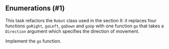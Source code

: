 ## Enumerations (#1)

This task refactors the `Robot` class used in the section II:
it replaces four functions `goRight`, `goLeft`, `goDown` and `goUp` 
with one function `go` that takes a `Direction` argument which specifies 
the direction of movement.

Implement the `go` function.